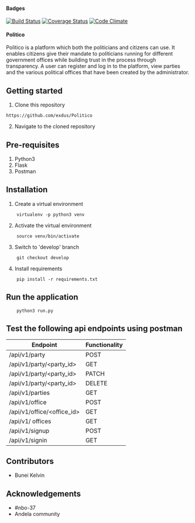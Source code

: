 #### Badges

[![Build Status](https://travis-ci.org/exdus/Politico.svg?branch=develop)](https://travis-ci.org/exdus/Politico)
[![Coverage Status](https://coveralls.io/repos/github/exdus/Politico/badge.svg?branch=develop)](https://coveralls.io/github/exdus/Politico?branch=develop)
[![Code Climate](https://codeclimate.com/github/codeclimate/codeclimate/badges/gpa.svg)](https://codeclimate.com/github/<exdus>/<Politico>)

#### Politico

Politico is a platform which both the politicians and citizens can use. It enables citizens give their mandate to politicians running for different government offices while building trust in the process through transparency. A user can register and log in to the platform, view parties and the various political offices that have been created by the administrator.



Getting started
--------------------
1. Clone this repository
```
https://github.com/exdus/Politico
```

2. Navigate to the cloned repository

Pre-requisites
----------------------
1. Python3
2. Flask
3. Postman

Installation
---------------------------------
1. Create a virtual environment
```
    virtualenv -p python3 venv
```

2. Activate the virtual environment
```
    source venv/bin/activate
```

3. Switch to 'develop' branch
```
    git checkout develop
```

4. Install requirements
```
    pip install -r requirements.txt
```

Run the application
---------------------------------
```
    python3 run.py
```
Test the following api endpoints using postman
-----------------------------------------------

| Endpoint | Functionality |
----------|---------------
/api/v1/party             | POST    |Create a party record
/api/v1/party/<party_id>  | GET     |Fetch a specific party record
/api/v1/party/<party_id>  | PATCH   |Edit a given party record
/api/v1/party/<party_id>  | DELETE  |delete a specific party record
/api/v1/parties           | GET	    |Fetch all party records
/api/v1/office            | POST    |Create a political office 
/api/v1/office/<office_id>| GET     |get specific office details
/api/v1/ offices          | GET	    |View all political offices
/api/v1/signup            | POST    |sign up for an account
/api/v1/signin            | GET     |sign in to the api


	
Contributors
-----------------------------
- Bunei Kelvin



Acknowledgements
--------------------------------
- #nbo-37
- Andela community
